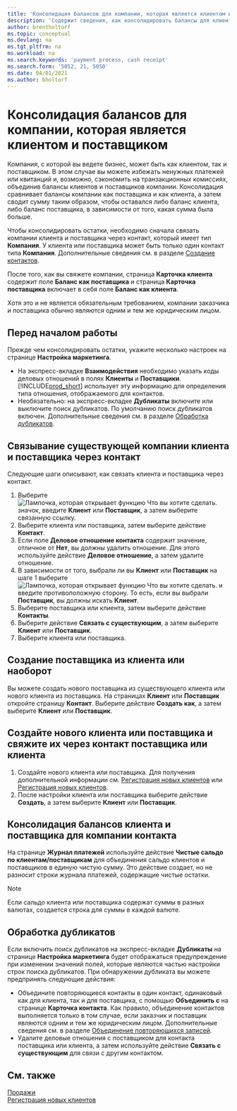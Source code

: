 ```yaml
---
title: 'Консолидация балансов для компании, которая является клиентом и поставщиком'
description: 'Содержит сведения, как консолидировать балансы для клиента, которая также является поставщиком.'
author: brentholtorf
ms.topic: conceptual
ms.devlang: na
ms.tgt_pltfrm: na
ms.workload: na
ms.search.keywords: 'payment process, cash receipt'
ms.search.form: '5052, 21, 5050'
ms.date: 04/01/2021
ms.author: bholtorf
---
```

# <a name="consolidate-balances-for-a-company-that-is-a-customer-and-a-vendor" />Консолидация балансов для компании, которая является клиентом и поставщиком
Компания, с которой вы ведете бизнес, может быть как клиентом, так и поставщиком. В этом случае вы можете избежать ненужных платежей или квитанций и, возможно, сэкономить на транзакционных комиссиях, объединив балансы клиентов и поставщиков компании. Консолидация сравнивает балансы компании как поставщика и как клиента, а затем сводит сумму таким образом, чтобы оставался либо баланс клиента, либо баланс поставщика, в зависимости от того, какая сумма была больше. 

Чтобы консолидировать остатки, необходимо сначала связать компании клиента и поставщика через контакт, который имеет тип **Компания**. У клиента или поставщика может быть только один контакт типа **Компания**. Дополнительные сведения см. в разделе [Создание контактов](marketing-create-contact-companies.md).

После того, как вы свяжете компании, страница **Карточка клиента** содержит поле **Баланс как поставщика** и страница **Карточка поставщика** включает в себя поле **Баланс как клиента**.

Хотя это и не является обязательным требованием, компании заказчика и поставщика обычно являются одним и тем же юридическим лицом. 

## <a name="before-you-start" />Перед началом работы
Прежде чем консолидировать остатки, укажите несколько настроек на странице **Настройка маркетинга**. 

* На экспресс-вкладке **Взаимодействия** необходимо указать коды деловых отношений в полях **Клиенты** и **Поставщики**. [!INCLUDE[prod_short](includes/prod_short.md)] использует эту информацию для определения типа отношения, отображаемого для контактов. 
* Необязательно: на экспресс-вкладке **Дубликаты** включите или выключите поиск дубликатов. По умолчанию поиск дубликатов включен. Дополнительные сведения см. в разделе [Обработка дубликатов](#handling-duplicates). 

## <a name="link-an-existing-customer-and-vendor-company-thorough-a-contact" />Связывание существующей компании клиента и поставщика через контакт
Следующие шаги описывают, как связать клиента и поставщика через контакт.

1. Выберите ![Лампочка, которая открывает функцию Что вы хотите сделать.](media/ui-search/search_small.png "Что вы хотите сделать") значок, введите **Клиент** или **Поставщик**, а затем выберите связанную ссылку.
2. Выберите клиента или поставщика, затем выберите действие **Контакт**.
3. Если поле **Деловое отношение контакта** содержит значение, отличное от **Нет**, вы должны удалить отношение. Для этого используйте действие **Деловое отношение**, а затем удалите отношение. 
4. В зависимости от того, выбрали ли вы **Клиент** или **Поставщик** на шаге 1 выберите ![Лампочка, которая открывает функцию Что вы хотите сделать.](media/ui-search/search_small.png "Что вы хотите сделать") и введите противоположную сторону. То есть, если вы выбрали **Поставщик**, вы должны искать **Клиент**.
5. Выберите поставщика или клиента, затем выберите действие **Контакты**.
6. Выберите действие **Связать с существующим**, а затем выберите **Клиент** или **Поставщик**.
7. Выберите клиента или поставщика.

## <a name="create-a-vendor-from-a-customer-or-vice-versa" />Создание поставщика из клиента или наоборот
Вы можете создать нового поставщика из существующего клиента или нового клиента из поставщика. На страницах **Клиент** или **Поставщик** откройте страницу **Контакт**. Выберите действие **Создать как**, а затем выберите **Клиент** или **Поставщик**. 

## <a name="create-a-new-customer-or-vendor-and-link-them-through-a-vendor-or-customer-contact" />Создайте нового клиента или поставщика и свяжите их через контакт поставщика или клиента
1. Создайте нового клиента или поставщика. Для получения дополнительной информации см. [Регистрация новых клиентов](sales-how-register-new-customers.md) или [Регистрация новых клиентов](sales-how-register-new-customers.md).
2. После настройки клиента или поставщика выберите действие **Создать**, а затем выберите **Клиент** или **Поставщик**. 

## <a name="to-consolidate-the-customer-and-vendor-balances-for-a-contact-company" />Консолидация балансов клиента и поставщика для компании контакта
На странице **Журнал платежей** используйте действие **Чистые сальдо по клиентам/поставщикам** для объединения сальдо клиентов и поставщиков в единую чистую сумму. Это действие создает, но не разносит строки журнала платежей, содержащие чистые остатки.

> [!NOTE]
> Если сальдо клиента или поставщика содержат суммы в разных валютах, создается строка для суммы в каждой валюте.

## <a name="handling-duplicates" />Обработка дубликатов
Если включить поиск дубликатов на экспресс-вкладке **Дубликаты** на странице **Настройка маркетинга** будет отображаться предупреждение при изменении значений полей, которые являются частью настройки строк поиска дубликатов. При обнаружении дубликата вы можете предпринять следующие действия:

* Объедините повторяющиеся контакты в один контакт, одинаковый как для клиента, так и для поставщика, с помощью **Объединить с** на странице **Карточка контакта**. Как правило, объединение контактов выполняется только в том случае, если заказчик и поставщик являются одним и тем же юридическим лицом. Дополнительные сведения см. в разделе [Объединение повторяющихся записей](sales-how-merge-duplicate-records.md). 
* Удалите деловые отношения с поставщиком для контакта поставщика или клиента, а затем используйте действие **Связать с существующим** для связи с другим контактом.    

## <a name="see-also" />См. также
[Продажи](sales-manage-sales.md)  
[Регистрация новых клиентов](sales-how-register-new-customers.md)  
